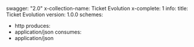 swagger: "2.0"
x-collection-name: Ticket Evolution
x-complete: 1
info:
  title: Ticket Evolution
  version: 1.0.0
schemes:
- http
produces:
- application/json
consumes:
- application/json